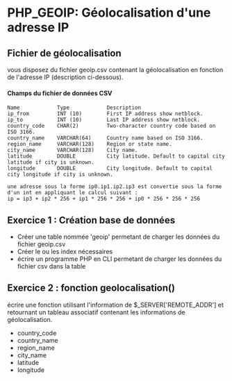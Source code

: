 # PHP_GEOIP: Géolocalisation d'une adresse IP

## Fichier de géolocalisation

vous disposez du fichier geoip.csv contenant la géolocalisation en fonction de l'adresse IP (description ci-dessous).

#### Champs du fichier de données CSV

```
Name            Type            Description
ip_from         INT (10)        First IP address show netblock.
ip_to           INT (10)        Last IP address show netblock.
country_code    CHAR(2)         Two-character country code based on ISO 3166.
country_name    VARCHAR(64)     Country name based on ISO 3166.
region_name     VARCHAR(128)    Region or state name.
city_name       VARCHAR(128)    City name.
latitude        DOUBLE          City latitude. Default to capital city latitude if city is unknown.
longitude       DOUBLE          City longitude. Default to capital city longitude if city is unknown.

une adresse sous la forme ip0.ip1.ip2.ip3 est convertie sous la forme d'un int en appliquant le calcul suivant :
ip = ip3 + ip2 * 256 + ip1 * 256 * 256 + ip0 * 256 * 256 * 256

```

## Exercice 1 : Création base de données

- Créer une table nommée 'geoip' permetant de charger les données du fichier geoip.csv
- Créer le ou les index nécessaires
- écrire un programme PHP en CLI permetant de charger les données du fichier csv dans la table

## Exercice 2 : fonction geolocalisation() 

écrire une fonction utilisant l'information de $_SERVER['REMOTE_ADDR'] et retournant un tableau associatif contenant les informations de géolocalisation.

- country_code
- country_name
- region_name
- city_name
- latitude
- longitude


